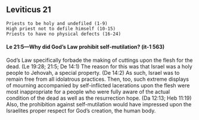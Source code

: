## Leviticus 21

```
Priests to be holy and undefiled (1-9)
High priest not to defile himself (10-15)
Priests to have no physical defects (16-24)
```

#### Le 21:5​—Why did God’s Law prohibit self-mutilation? (it-1 563)

God’s Law specifically forbade the making of cuttings upon the flesh for the dead. (Le 19:28; 21:5; De 14:1) The reason for this was that Israel was a holy people to Jehovah, a special property. (De 14:2) As such, Israel was to remain free from all idolatrous practices. Then, too, such extreme displays of mourning accompanied by self-inflicted lacerations upon the flesh were most inappropriate for a people who were fully aware of the actual condition of the dead as well as the resurrection hope. (Da 12:13; Heb 11:19) Also, the prohibition against self-mutilation would have impressed upon the Israelites proper respect for God’s creation, the human body.
